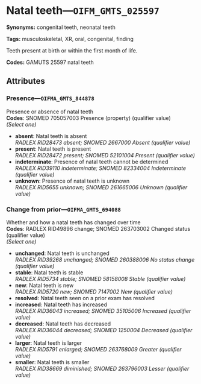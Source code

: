 # Natal teeth—`OIFM_GMTS_025597`

**Synonyms:** congenital teeth, neonatal teeth

**Tags:** musculoskeletal, XR, oral, congenital, finding

Teeth present at birth or within the first month of life.

**Codes:** GAMUTS 25597 natal teeth

## Attributes

### Presence—`OIFMA_GMTS_844878`

Presence or absence of natal teeth  
**Codes**: SNOMED 705057003 Presence (property) (qualifier value)  
*(Select one)*

- **absent**: Natal teeth is absent  
_RADLEX RID28473 absent; SNOMED 2667000 Absent (qualifier value)_
- **present**: Natal teeth is present  
_RADLEX RID28472 present; SNOMED 52101004 Present (qualifier value)_
- **indeterminate**: Presence of natal teeth cannot be determined  
_RADLEX RID39110 indeterminate; SNOMED 82334004 Indeterminate (qualifier value)_
- **unknown**: Presence of natal teeth is unknown  
_RADLEX RID5655 unknown; SNOMED 261665006 Unknown (qualifier value)_

### Change from prior—`OIFMA_GMTS_694088`

Whether and how a natal teeth has changed over time  
**Codes**: RADLEX RID49896 change; SNOMED 263703002 Changed status (qualifier value)  
*(Select one)*

- **unchanged**: Natal teeth is unchanged  
_RADLEX RID39268 unchanged; SNOMED 260388006 No status change (qualifier value)_
- **stable**: Natal teeth is stable  
_RADLEX RID5734 stable; SNOMED 58158008 Stable (qualifier value)_
- **new**: Natal teeth is new  
_RADLEX RID5720 new; SNOMED 7147002 New (qualifier value)_
- **resolved**: Natal teeth seen on a prior exam has resolved  
- **increased**: Natal teeth has increased  
_RADLEX RID36043 increased; SNOMED 35105006 Increased (qualifier value)_
- **decreased**: Natal teeth has decreased  
_RADLEX RID36044 decreased; SNOMED 1250004 Decreased (qualifier value)_
- **larger**: Natal teeth is larger  
_RADLEX RID5791 enlarged; SNOMED 263768009 Greater (qualifier value)_
- **smaller**: Natal teeth is smaller  
_RADLEX RID38669 diminished; SNOMED 263796003 Lesser (qualifier value)_